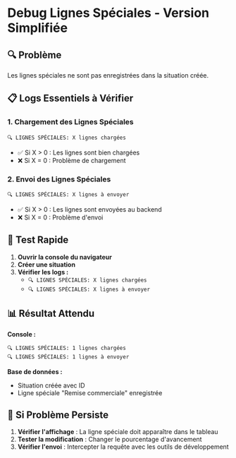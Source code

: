 # Debug Lignes Spéciales - Version Simplifiée

## 🔍 **Problème**

Les lignes spéciales ne sont pas enregistrées dans la situation créée.

## 📋 **Logs Essentiels à Vérifier**

### **1. Chargement des Lignes Spéciales**

```
🔍 LIGNES SPÉCIALES: X lignes chargées
```

- ✅ Si X > 0 : Les lignes sont bien chargées
- ❌ Si X = 0 : Problème de chargement

### **2. Envoi des Lignes Spéciales**

```
🔍 LIGNES SPÉCIALES: X lignes à envoyer
```

- ✅ Si X > 0 : Les lignes sont envoyées au backend
- ❌ Si X = 0 : Problème d'envoi

## 🧪 **Test Rapide**

1. **Ouvrir la console du navigateur**
2. **Créer une situation**
3. **Vérifier les logs :**
   - `🔍 LIGNES SPÉCIALES: X lignes chargées`
   - `🔍 LIGNES SPÉCIALES: X lignes à envoyer`

## 📊 **Résultat Attendu**

**Console :**

```
🔍 LIGNES SPÉCIALES: 1 lignes chargées
🔍 LIGNES SPÉCIALES: 1 lignes à envoyer
```

**Base de données :**

- Situation créée avec ID
- Ligne spéciale "Remise commerciale" enregistrée

## 🔧 **Si Problème Persiste**

1. **Vérifier l'affichage** : La ligne spéciale doit apparaître dans le tableau
2. **Tester la modification** : Changer le pourcentage d'avancement
3. **Vérifier l'envoi** : Intercepter la requête avec les outils de développement
